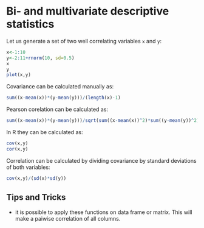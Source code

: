 # Bi- and multivariate descriptive statistics

Let us generate a set of two well correlating variables `x` and `y`:
```R
x<-1:10
y<-2:11+rnorm(10, sd=0.5)
x
y
plot(x,y)
```
Covariance can be calculated manually as:
```R
sum((x-mean(x))*(y-mean(y)))/(length(x)-1)
```
Pearson corelation can be calculated as:
```R
sum((x-mean(x))*(y-mean(y)))/sqrt(sum((x-mean(x))^2)*sum((y-mean(y))^2))
```

In R they can be calculated as:
```R
cov(x,y)
cor(x,y)
```
Correlation can be calculated by dividing covariance by standard deviations of both variables:
```R
cov(x,y)/(sd(x)*sd(y))
```

## Tips and Tricks

* it is possible to apply these functions on data frame or matrix. This will make a paiwise correlation
of all columns.


